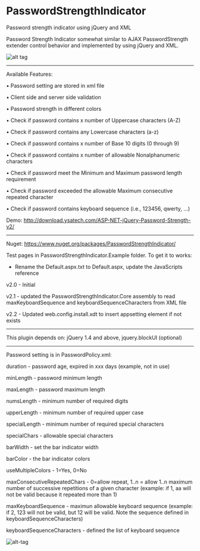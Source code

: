 # PasswordStrengthIndicator
Password strength indicator using jQuery and XML

Password Strength Indicator somewhat similar to AJAX PasswordStrength extender control behavior and implemented by using jQuery and XML.

![alt tag](https://blog.ysatech.com/images/psi/PasswordStrengthIndicator.png)

------------------------------------------------------------------------

Available Features:

•	Password setting are stored in xml file

•	Client side and server side validation

•	Password strength in different colors

•	Check if password contains x number of Uppercase characters (A-Z)

•	Check if password contains any Lowercase characters (a-z)

•	Check if password contains x number of Base 10 digits (0 through 9)

•	Check if password contains x number of allowable Nonalphanumeric characters

•	Check if password meet the Minimum and Maximum password length requirement

•	Check if password exceeded the allowable Maximum consecutive repeated character

•	Check if password contains keyboard sequence (i.e., 123456, qwerty, …)

Demo: http://download.ysatech.com/ASP-NET-jQuery-Password-Strength-v2/

------------------------------------------------------------------------
Nuget: https://www.nuget.org/packages/PasswordStrengthIndicator/

Test pages in PasswordStrengthIndicator.Example folder. To get it to works:
- Rename the Default.aspx.txt to Default.aspx, update the JavaScripts reference

v2.0 - Initial 

v2.1 - updated the PasswordStrengthIndicator.Core assembly to read maxKeyboardSequence and keyboardSequenceCharacters from XML file

v2.2 - Updated web.config.install.xdt to insert appsetting element if not exists

------------------------------------------------------------------------

This plugin depends on:
jQuery 1.4 and above, jquery.blockUI (optional)

------------------------------------------------------------------------

Password setting is in PasswordPolicy.xml:

duration - password age, expired in xxx days (example, not in use)

minLength - password minimum length

maxLength - password maximum length

numsLength - minimum number of required digits  

upperLength - minimum number of required upper case 

specialLength - minimum number of required special characters 

specialChars - allowable special characters

barWidth - set the bar indicator width

barColor - the bar indicator colors

useMultipleColors - 1=Yes, 0=No

maxConsecutiveRepeatedChars - 0=allow repeat, 1..n = allow 1..n maximum number of successive repetitions of a given character (example: if 1, aa will not be valid because it repeated more than 1)

maxKeyboardSequence - maximun allowable keyboard sequence (example: if 2, 123 will not be valid, but 12 will be valid. Note the sequence defined in keyboardSequenceCharacters)

keyboardSequenceCharacters - defined the list of keyboard sequence

![alt-tag](https://dev.azure.com/btanUspsOig/74a65773-1442-43d9-af2d-3072c75eae14/e8c88b00-3a59-4271-8a1f-d24c1a1dc639/_apis/work/boardbadge/6f40548c-d316-44f4-91b8-e67c11846bd0?columnOptions=1)
